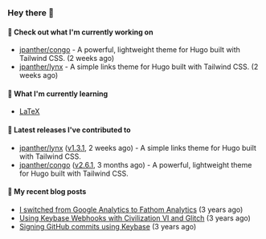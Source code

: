 ### Hey there 👋

#### 👷 Check out what I'm currently working on

- [jpanther/congo](https://github.com/jpanther/congo) - A powerful, lightweight theme for Hugo built with Tailwind CSS. (2 weeks ago)
- [jpanther/lynx](https://github.com/jpanther/lynx) - A simple links theme for Hugo built with Tailwind CSS. (2 weeks ago)

#### 🌱 What I'm currently learning
- [LaTeX](https://www.latex-project.org)

#### 🔭 Latest releases I've contributed to

- [jpanther/lynx](https://github.com/jpanther/lynx) ([v1.3.1](https://github.com/jpanther/lynx/releases/tag/v1.3.1), 2 weeks ago) - A simple links theme for Hugo built with Tailwind CSS.
- [jpanther/congo](https://github.com/jpanther/congo) ([v2.6.1](https://github.com/jpanther/congo/releases/tag/v2.6.1), 3 months ago) - A powerful, lightweight theme for Hugo built with Tailwind CSS.

#### 📜 My recent blog posts

- [I switched from Google Analytics to Fathom Analytics](https://jamespanther.com/writings/i-switched-from-google-analytics-to-fathom-analytics/) (3 years ago)
- [Using Keybase Webhooks with Civilization VI and Glitch](https://jamespanther.com/writings/using-keybase-webhooks-with-civilization-vi/) (3 years ago)
- [Signing GitHub commits using Keybase](https://jamespanther.com/writings/signing-github-commits-using-keybase/) (3 years ago)
